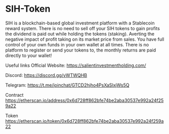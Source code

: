 # SIH-Token
SIH is a blockchain-based global investment platform with a Stablecoin reward system.
There is no need to sell off your SIH tokens to gain profits the dividend is paid out while holding the tokens (staking). 
Averting the negative impact of profit taking on its market price from sales.
You have full control of your own funds in your own wallet at all times. 
There is no platform to register or send your tokens to, the monthly returns are paid directly to your wallet!

Useful links
Official Website: https://salientinvestmentholding.com/

Discord:          https://discord.gg/vWTWQHB

Telegram:         https://t.me/joinchat/GTCD2hjho4PsXaSlxjWs5Q

Contract 
https://etherscan.io/address/0x6d728ff862bfe74be2aba30537e992a24f259a22

Token
https://etherscan.io/token/0x6d728ff862bfe74be2aba30537e992a24f259a22
